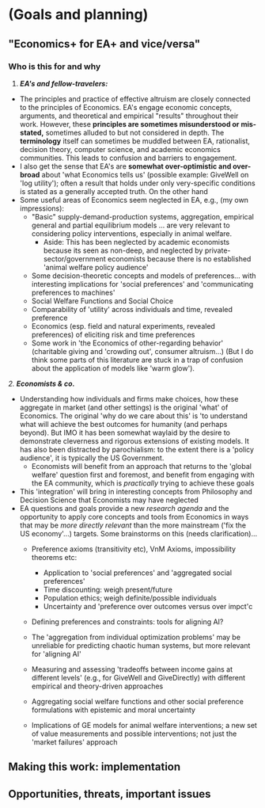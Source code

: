 # (Goals and planning)

## "Economics+ for EA+ and vice/versa"&#x20;





### Who is this for and why



1. _**EA's and fellow-travelers:**_

* The principles and practice of effective altruism are closely connected to the principles of Economics. EA's engage economic concepts, arguments, and theoretical and empirical "results" throughout their work. However, these **principles are sometimes misunderstood or mis-stated,** sometimes alluded to but not considered in depth. The **terminology** itself can sometimes be muddled between EA, rationalist, decision theory, computer science, and academic economics communities. This leads to confusion and barriers to engagement.
* &#x20;I also get the sense that EA's are **somewhat over-optimistic and over-broad** about 'what Economics tells us' (possible example: GiveWell on 'log utility'); often a result that holds under only very-specific conditions is stated as a generally accepted truth.  On the other hand
* &#x20;Some useful areas of Economics seem neglected in EA, e.g., (my own impressions):
  * "Basic" supply-demand-production systems, aggregation, empirical general and partial equilibrium models ... are very relevant to considering policy interventions, especially in animal welfare.
    * Aside: This has been  neglected by academic economists because its seen as non-deep, and neglected by private-sector/government  economists because there is no established 'animal welfare policy audience'
  * Some decision-theoretic concepts and models of preferences... with interesting implications for 'social preferences' and 'communicating preferences to machines'&#x20;
  * Social Welfare Functions and Social Choice
  * Comparability of 'utility' across individuals and time, revealed preference&#x20;
  * Economics (esp. field and natural experiments, revealed preferences) of eliciting risk and time preferences&#x20;
  * Some work in 'the Economics of other-regarding behavior' (charitable giving and 'crowding out', consumer altruism...) (But I do think some parts of this literature are stuck in a trap of confusion about the application of models like 'warm glow').&#x20;

_2. **Economists & co.**_

* Understanding how individuals and firms make choices,  how these aggregate in market (and other settings) is the original 'what' of Economics. The original 'why do we care about this' is  'to understand what will achieve the best outcomes for humanity (and perhaps beyond). But IMO it has been somewhat waylaid by the desire to demonstrate cleverness and rigorous extensions of existing models. It has also been distracted by parochialism: to the extent there is a 'policy audience', it is typically the US Government. &#x20;
  * Economists will benefit from an approach that returns to the 'global welfare' question first and foremost, and benefit from engaging with the EA community, which is _practically_ trying to achieve these goals
* This 'integration' will bring in interesting concepts from Philosophy and Decision Science that Economists may have neglected
* EA questions and goals provide a new _research agenda_ and the opportunity to apply core concepts and tools from Economics in ways that may be _more directly relevant_ than the more mainstream ('fix the US economy'...) targets. Some brainstorms on this (needs clarification)...
  * Preference axioms (transitivity etc), VnM Axioms, impossibility theorems etc:
    * Application to 'social preferences' and 'aggregated social preferences'
    * Time discounting: weigh present/future
    * Population ethics; weigh definite/possible individuals
    * Uncertainty and 'preference over outcomes versus over impct'c
  * Defining preferences and constraints: tools for aligning AI?
  * The 'aggregation from individual optimization problems' may be unreliable for predicting chaotic human systems, but more relevant for 'aligning AI'
  * Measuring and assessing 'tradeoffs between income gains at different levels' (e.g., for GiveWell and GiveDirectly) with different empirical and theory-driven approaches
  * Aggregating social welfare functions and other social preference formulations with epistemic and moral uncertainty&#x20;
  *   Implications of GE models for animal welfare interventions; a new set of value measurements and possible interventions; not just the 'market failures' approach&#x20;



      &#x20;&#x20;

## Making this work: implementation



## Opportunities, threats, important issues
